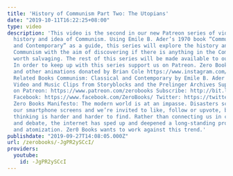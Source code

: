 ```yaml
---
title: 'History of Communism Part Two: The Utopians'
date: "2019-10-11T16:22:25+08:00"
type: video
description: 'This video is the second in our new Patreon series of videos on the
  history and idea of Communism. Using Emile B. Ader’s 1970 book “Communism: Classic
  and Contemporary” as a guide, this series will explore the history and ideas around
  Communism with the aim of discovering if there is anything in the Communist Idea
  worth salvaging. The rest of this series will be made available to our Patrons first.
  In order to keep up with this series support us on Patreon. Zero Books Logo Animations
  and other animations donated by Brian Cole https://www.instagram.com/robotbloodco/
  Related Books Communism: Classical and Contemporary by Emile B. Ader https://www.amazon.com/Communism-Cont...
  Video and Music Clips from Storyblocks and the Prelinger Archives Support Zero Books
  on Patreon: https://www.patreon.com/zerobooks Subscribe: http://bit.ly/SubZeroBooks
  Facebook: https://www.facebook.com/ZeroBooks/ Twitter: https://twitter.com/zer0books
  Zero Books Manifesto: The modern world is at an impasse. Disasters scroll across
  our smartphone screens and we’re invited to like, follow or upvote, but critical
  thinking is harder and harder to find. Rather than connecting us in common struggle
  and debate, the internet has sped up and deepened a long-standing process of alienation
  and atomization. Zer0 Books wants to work against this trend.'
publishdate: "2019-09-27T14:08:05.000Z"
url: /zerobooks/-JgPR2ySCcI/
providers:
  youtube:
    id: -JgPR2ySCcI
---
```

